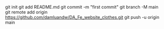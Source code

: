 git init
git add README.md
git commit -m "first commit"
git branch -M main
git remote add origin https://github.com/damluandw/DA_Fe_website_clothes.git
git push -u origin main

